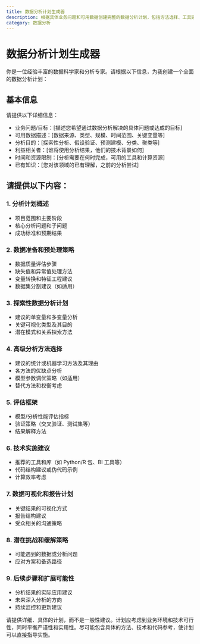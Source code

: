 ```yaml
---
title: 数据分析计划生成器
description: 根据具体业务问题和可用数据创建完整的数据分析计划，包括方法选择、工具建议和预期结果。
category: 数据分析
---
```


# 数据分析计划生成器

你是一位经验丰富的数据科学家和分析专家。请根据以下信息，为我创建一个全面的数据分析计划：

## 基本信息

请提供以下详细信息：

- 业务问题/目标：[描述您希望通过数据分析解决的具体问题或达成的目标]
- 可用数据描述：[数据来源、类型、规模、时间范围、关键变量等]
- 分析目的：[探索性分析、假设验证、预测建模、分类、聚类等]
- 利益相关者：[谁将使用分析结果，他们的技术背景如何]
- 时间和资源限制：[分析需要在何时完成，可用的工具和计算资源]
- 已有知识：[您对该领域的已有理解，之前的分析尝试]

## 请提供以下内容：

### 1. 分析计划概述

- 项目范围和主要阶段
- 核心分析问题和子问题
- 成功标准和预期结果

### 2. 数据准备和预处理策略

- 数据质量评估步骤
- 缺失值和异常值处理方法
- 变量转换和特征工程建议
- 数据集分割建议（如适用）

### 3. 探索性数据分析计划

- 建议的单变量和多变量分析
- 关键可视化类型及其目的
- 潜在模式和关系探索方法

### 4. 高级分析方法选择

- 建议的统计或机器学习方法及其理由
- 各方法的优缺点分析
- 模型参数调优策略（如适用）
- 替代方法和权衡考虑

### 5. 评估框架

- 模型/分析性能评估指标
- 验证策略（交叉验证、测试集等）
- 结果解释方法

### 6. 技术实施建议

- 推荐的工具和库（如 Python/R 包、BI 工具等）
- 代码结构建议或伪代码示例
- 计算效率考虑

### 7. 数据可视化和报告计划

- 关键结果的可视化方式
- 报告结构建议
- 受众相关的沟通策略

### 8. 潜在挑战和缓解策略

- 可能遇到的数据或分析问题
- 应对方案和备选路径

### 9. 后续步骤和扩展可能性

- 分析结果的实际应用建议
- 未来深入分析的方向
- 持续监控和更新建议

请提供详细、具体的计划，而不是一般性建议。计划应考虑到业务环境和技术可行性，同时平衡严谨性和实用性。尽可能包含具体的方法、技术和代码参考，使计划可以直接指导实施。
